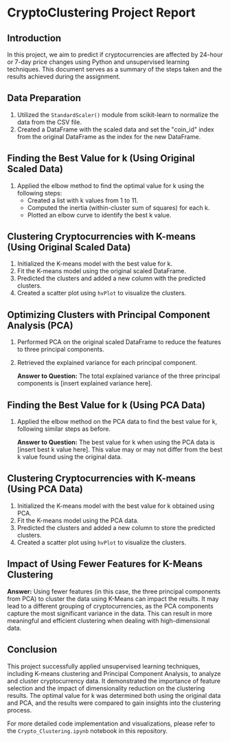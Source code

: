 # CryptoClustering Project Report

## Introduction

In this project, we aim to predict if cryptocurrencies are affected by 24-hour or 7-day price changes using Python and unsupervised learning techniques. This document serves as a summary of the steps taken and the results achieved during the assignment.

## Data Preparation

1. Utilized the `StandardScaler()` module from scikit-learn to normalize the data from the CSV file.
2. Created a DataFrame with the scaled data and set the "coin_id" index from the original DataFrame as the index for the new DataFrame.

## Finding the Best Value for k (Using Original Scaled Data)

1. Applied the elbow method to find the optimal value for k using the following steps:
   - Created a list with k values from 1 to 11.
   - Computed the inertia (within-cluster sum of squares) for each k.
   - Plotted an elbow curve to identify the best k value.

## Clustering Cryptocurrencies with K-means (Using Original Scaled Data)

1. Initialized the K-means model with the best value for k.
2. Fit the K-means model using the original scaled DataFrame.
3. Predicted the clusters and added a new column with the predicted clusters.
4. Created a scatter plot using `hvPlot` to visualize the clusters.

## Optimizing Clusters with Principal Component Analysis (PCA)

1. Performed PCA on the original scaled DataFrame to reduce the features to three principal components.
2. Retrieved the explained variance for each principal component.

   **Answer to Question:** The total explained variance of the three principal components is [insert explained variance here].

## Finding the Best Value for k (Using PCA Data)

1. Applied the elbow method on the PCA data to find the best value for k, following similar steps as before.
   
   **Answer to Question:** The best value for k when using the PCA data is [insert best k value here]. This value may or may not differ from the best k value found using the original data.

## Clustering Cryptocurrencies with K-means (Using PCA Data)

1. Initialized the K-means model with the best value for k obtained using PCA.
2. Fit the K-means model using the PCA data.
3. Predicted the clusters and added a new column to store the predicted clusters.
4. Created a scatter plot using `hvPlot` to visualize the clusters.

## Impact of Using Fewer Features for K-Means Clustering

**Answer:** Using fewer features (in this case, the three principal components from PCA) to cluster the data using K-Means can impact the results. It may lead to a different grouping of cryptocurrencies, as the PCA components capture the most significant variance in the data. This can result in more meaningful and efficient clustering when dealing with high-dimensional data.

## Conclusion

This project successfully applied unsupervised learning techniques, including K-means clustering and Principal Component Analysis, to analyze and cluster cryptocurrency data. It demonstrated the importance of feature selection and the impact of dimensionality reduction on the clustering results. The optimal value for k was determined both using the original data and PCA, and the results were compared to gain insights into the clustering process.

For more detailed code implementation and visualizations, please refer to the `Crypto_Clustering.ipynb` notebook in this repository.
